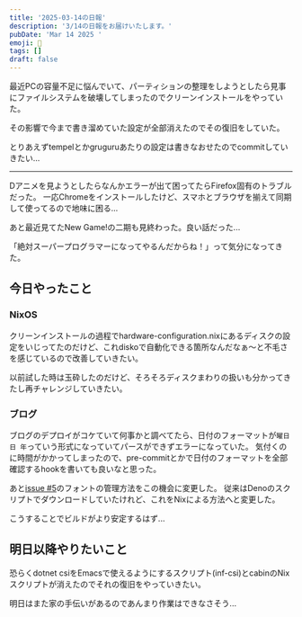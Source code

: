 ```yaml
---
title: '2025-03-14の日報'
description: '3/14の日報をお届けいたします。'
pubDate: 'Mar 14 2025 '
emoji: 🦊
tags: []
draft: false
---
```


最近PCの容量不足に悩んでいて、パーティションの整理をしようとしたら見事にファイルシステムを破壊してしまったのでクリーンインストールをやっていた。

その影響で今まで書き溜めていた設定が全部消えたのでその復旧をしていた。

とりあえずtempelとかgruguruあたりの設定は書きなおせたのでcommitしていきたい...

---

Dアニメを見ようとしたらなんかエラーが出て困ってたらFirefox固有のトラブルだった。
一応Chromeをインストールしたけど、スマホとブラウザを揃えて同期して使ってるので地味に困る...

あと最近見てたNew Game!の二期も見終わった。良い話だった...

「絶対スーパープログラマーになってやるんだからね！」って気分になってきた。

## 今日やったこと

### NixOS

クリーンインストールの過程でhardware-configuration.nixにあるディスクの設定をいじってたのだけど、これdiskoで自動化できる箇所なんだなぁ〜と不毛さを感じているので改善していきたい。

以前試した時は玉砕したのだけど、そろそろディスクまわりの扱いも分かってきたし再チャレンジしていきたい。

### ブログ

ブログのデプロイがコケていて何事かと調べてたら、日付のフォーマットが`曜日 日 年`っていう形式になっていてパースができずエラーになっていた。
気付くのに時間がかかってしまったので、pre-commitとかで日付のフォーマットを全部確認するhookを書いても良いなと思った。

あと[issue #5]()のフォントの管理方法をこの機会に変更した。
従来はDenoのスクリプトでダウンロードしていたけれど、これをNixによる方法へと変更した。

こうすることでビルドがより安定するはず...

## 明日以降やりたいこと

恐らくdotnet
csiをEmacsで使えるようにするスクリプト(inf-csi)とcabinのNixスクリプトが消えたのでそれの復旧をやっていきたい。

明日はまた家の手伝いがあるのであんまり作業はできなさそう...
